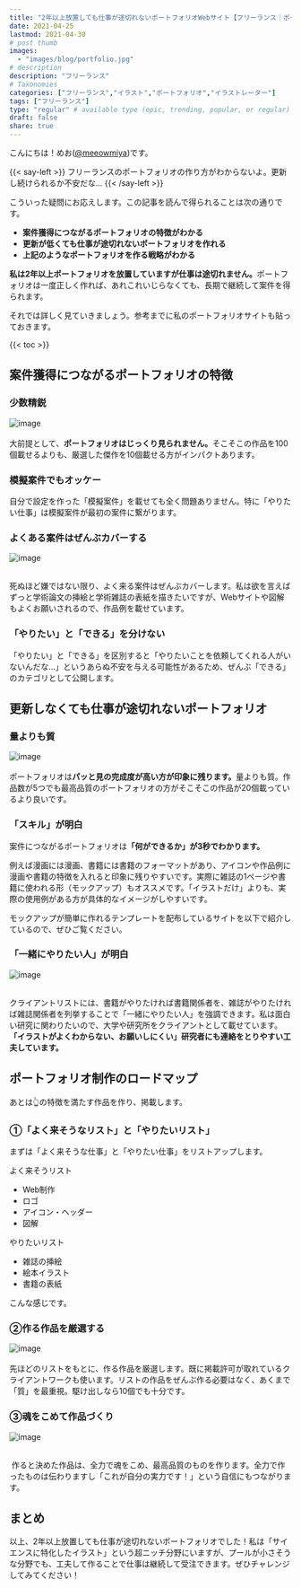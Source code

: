 ```yaml
---
title: "2年以上放置しても仕事が途切れないポートフォリオWebサイト【フリーランス｜ポートフォリオ】"
date: 2021-04-25
lastmod: 2021-04-30
# post thumb
images:
  - "images/blog/portfolio.jpg"
# description
description: "フリーランス"
# Taxonomies
categories: ["フリーランス","イラスト","ポートフォリオ","イラストレーター"]
tags: ["フリーランス"]
type: "regular" # available type (epic, trending, popular, or regular)
draft: false
share: true
---
```


こんにちは！めお(<u><a href="https://twitter.com/meeowmiya" target="_blank">@meeowmiya</a></u>)です。

{{< say-left >}}
フリーランスのポートフォリオの作り方がわからないよ。更新し続けられるか不安だな...
{{< /say-left >}}

こういった疑問にお応えします。この記事を読んで得られることは次の通りです。


* **案件獲得につながるポートフォリオの特徴がわかる**
* **更新が低くても仕事が途切れないポートフォリオを作れる**
* **上記のようなポートフォリオを作る戦略がわかる**

<span class="keiko-red">**私は2年以上ポートフォリオを放置していますが仕事は途切れません。**</span>ポートフォリオは一度正しく作れば、あれこれいじらなくても、長期で継続して案件を得られます。

それでは詳しく見ていきましょう。参考までに私のポートフォリオサイトも貼っておきます。

{{< toc >}}

## 案件獲得につながるポートフォリオの特徴

### 少数精鋭
![image](../../images/undraw/undraw_about_us_page.svg)<br><br>
大前提として、<span class="keiko-red">**ポートフォリオはじっくり見られません。**</span>そこそこの作品を100個載せるよりも、厳選した傑作を10個載せる方がインパクトあります。

### 模擬案件でもオッケー

自分で設定を作った「模擬案件」を載せても全く問題ありません。特に「やりたい仕事」は模擬案件が最初の案件に繋がります。

### よくある案件はぜんぶカバーする
![image](../../images/undraw/undraw_check_boxes.svg)<br><br>

死ぬほど嫌ではない限り、よく来る案件はぜんぶカバーします。私は欲を言えばずっと学術論文の挿絵と学術雑誌の表紙を描きたいですが、Webサイトや図解もよくお願いされるので、作品例を載せています。

### 「やりたい」と「できる」を分けない

「やりたい」と「できる」を区別すると「やりたいことを依頼してくれる人がいないんだな...」というあらぬ不安を与える可能性があるため、ぜんぶ「できる」のカテゴリとして公開します。

## 更新しなくても仕事が途切れないポートフォリオ

### 量よりも質
![image](../../images/undraw/undraw_portfolio_update.svg)<br><br>
ポートフォリオは<span class="keiko-red">**パッと見の完成度が高い方が印象に残ります。**</span>量よりも質。作品数が5つでも最高品質のポートフォリオの方がそこそこの作品が20個載っているより良いです。

### 「スキル」が明白

案件につながるポートフォリオは<span class="keiko-red">**「何ができるか」が3秒でわかります。**</span>

例えば漫画には漫画、書籍には書籍のフォーマットがあり、アイコンや作品例に漫画や書籍の特徴を入れると印象に残りやすいです。実際に雑誌の1ページや書籍に使われる形（モックアップ）もオススメです。「イラストだけ」よりも、実際の使用例がある方が具体的なイメージがしやすいです。

モックアップが簡単に作れるテンプレートを配布しているサイトを以下で紹介しているので、ぜひご覧ください。


### 「一緒にやりたい人」が明白
![image](../../images/undraw/undraw_business_deal.svg)<br><br>

クライアントリストには、書籍がやりたければ書籍関係者を、雑誌がやりたければ雑誌関係者を列挙することで「一緒にやりたい人」を強調できます。私は面白い研究に関わりたいので、大学や研究所をクライアントとして載せています。<span class="keiko-red">**「イラストがよくわからない、お願いしにくい」研究者にも連絡をとりやすい工夫しています。**</span>

## ポートフォリオ制作のロードマップ

あとは👆の特徴を満たす作品を作り、掲載します。

### ①「よく来そうなリスト」と「やりたいリスト」

まずは「よく来そうな仕事」と「やりたい仕事」をリストアップします。

よく来そうリスト
* Web制作
* ロゴ
* アイコン・ヘッダー
* 図解

やりたいリスト
* 雑誌の挿絵
* 絵本イラスト
* 書籍の表紙

こんな感じです。

### ②作る作品を厳選する
![image](../../images/undraw/undraw_work_in_progress.svg)<br><br>
先ほどのリストをもとに、作る作品を厳選します。既に掲載許可が取れているクライアントワークも使います。リストの作品をぜんぶ作る必要はなく、あくまで「質」を最重視。駆け出しなら10個でも十分です。

### ③魂をこめて作品づくり
![image](../../images/undraw/undraw_programmer.svg)<br><br>

 作ると決めた作品は、全力で魂をこめ、最高品質のものを作ります。全力で作ったものは伝わりますし「これが自分の実力です！」という自信にもつながります。

## まとめ

以上、2年以上放置しても仕事が途切れないポートフォリオでした！私は「サイエンスに特化したイラスト」という超ニッチ分野にいますが、プールが小さそうな分野でも、工夫して作ることで仕事は継続して受注できます。ぜひチャレンジしてみてください！